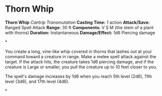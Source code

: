 # Thorn Whip

**Thorn Whip**
_Cantrip Transmutation_
**Casting Time:** 1 action
**Attack/Save:** Ranged Spell Attack
**Range:** 30 ft
**Components:** V S M (the stem of a plant with thorns)
**Duration:** Instantaneous
**Damage/Effect:** 1d6 Piercing damage

*<p>You create a long, vine-like whip covered in thorns that lashes out at your command toward a creature in range. Make a melee spell attack against the target. If the attack hits, the creature takes 1d6 piercing damage, and if the creature is Large or smaller, you pull the creature up to 10 feet closer to you.

The spell's damage increases by 1d6 when you reach 5th level (2d6), 11th level (3d6), and 17th level (4d6).</p>*